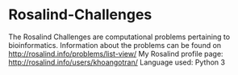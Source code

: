 # Rosalind-Challenges
The Rosalind Challenges are computational problems pertaining to bioinformatics.
Information about the problems can be found on http://rosalind.info/problems/list-view/
My Rosalind profile page: http://rosalind.info/users/khoangotran/
Language used: Python 3
